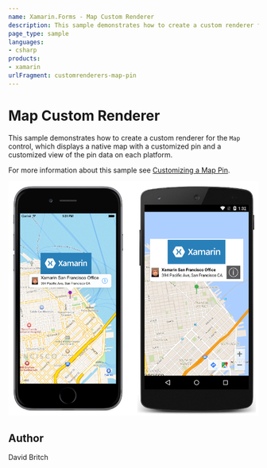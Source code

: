 ```yaml
---
name: Xamarin.Forms - Map Custom Renderer
description: This sample demonstrates how to create a custom renderer for the Map control, which displays a native map with a customized pin and a customized...
page_type: sample
languages:
- csharp
products:
- xamarin
urlFragment: customrenderers-map-pin
---
```

# Map Custom Renderer

This sample demonstrates how to create a custom renderer for the `Map` control, which displays a native map with a customized pin and a customized view of the pin data on each platform.

For more information about this sample see [Customizing a Map Pin](http://developer.xamarin.com/guides/xamarin-forms/custom-renderer/map/customized-pin/).

![Map Custom Renderer application screenshot](Screenshots/01All.png "Map Custom Renderer application screenshot")

## Author

David Britch
